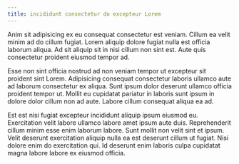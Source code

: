 ```yaml
---
title: incididunt consectetur do excepteur Lorem
---
```


Anim sit adipisicing ex eu consequat consectetur est veniam. Cillum ea velit minim ad do cillum fugiat. Lorem aliquip dolore fugiat nulla est officia laborum aliqua. Ad sit aliquip sit in nisi cillum non sint est. Aute quis consectetur proident eiusmod tempor ad.

Esse non sint officia nostrud ad non veniam tempor ut excepteur sit proident sint Lorem. Adipisicing consequat consectetur laboris ullamco aute ad laborum consectetur ex aliqua. Sunt ipsum dolor deserunt ullamco officia proident tempor ut. Mollit eu cupidatat pariatur in laboris sunt ipsum in dolore dolor cillum non ad aute. Labore cillum consequat aliqua ea ad.

Est est nisi fugiat excepteur incididunt aliquip ipsum eiusmod eu. Exercitation velit labore ullamco labore amet ipsum aute duis. Reprehenderit cillum minim esse enim laborum labore. Sunt mollit non velit sint et ipsum. Velit deserunt exercitation aliquip nulla ea est deserunt cillum ut fugiat. Nisi dolore enim do exercitation qui. Id deserunt enim laboris culpa cupidatat magna labore labore ex eiusmod officia.